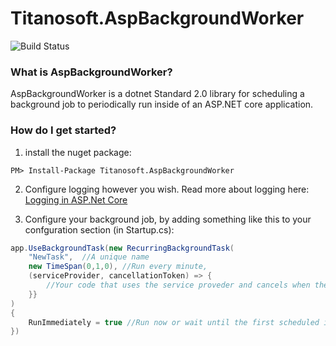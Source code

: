 # Titanosoft.AspBackgroundWorker

![Build Status](https://cdanielwaddell.visualstudio.com/_apis/public/build/definitions/991b95e6-1640-4127-b933-3b0aaddb919b/6/badge)

### What is AspBackgroundWorker?

AspBackgroundWorker is a dotnet Standard 2.0 library for scheduling a background job to periodically run inside of an ASP.NET core application.

### How do I get started?

1. install the nuget package:

```
PM> Install-Package Titanosoft.AspBackgroundWorker
```

2. Configure logging however you wish. Read more about logging here: [Logging in ASP.Net Core](https://docs.microsoft.com/en-us/aspnet/core/fundamentals/logging?tabs=aspnetcore2x)

3. Configure your background job, by adding something like this to your confguration section (in Startup.cs):

```csharp
app.UseBackgroundTask(new RecurringBackgroundTask(
    "NewTask",  //A unique name
    new TimeSpan(0,1,0), //Run every minute, 
    (serviceProvider, cancellationToken) => {
        //Your code that uses the service proveder and cancels when the cancellationtoken is cancelled
    }}
)
{
    RunImmediately = true //Run now or wait until the first scheduled instance
})
```
